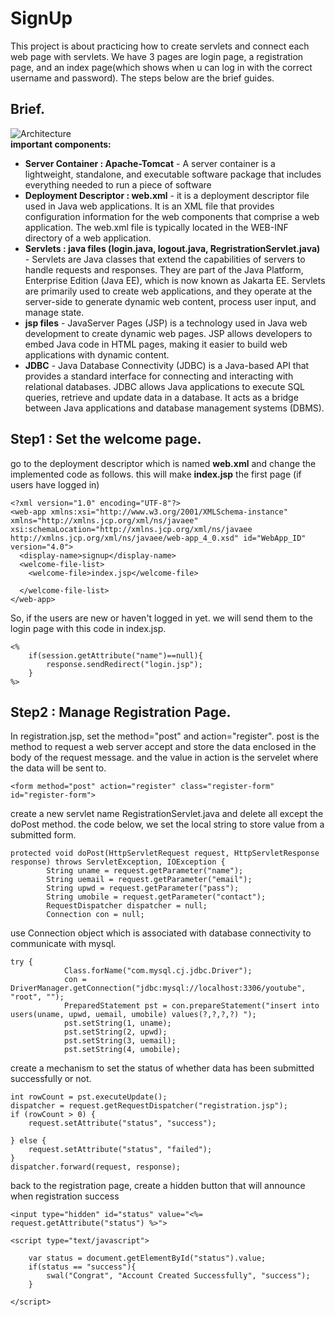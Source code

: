 # SignUp
This project is about practicing how to create servlets and connect each web page with servlets. We have 3 pages are login page, a registration page, and an index page(which shows when u can log in with the correct username and password). The steps below are the brief guides.
## Brief.
![Architecture](https://github.com/caunhach/SignUp/blob/main/arch.png)<br>
<strong>important components: </strong><br>
- <strong>Server Container : Apache-Tomcat</strong> - A server container is a lightweight, standalone, and executable software package that includes everything needed to run a piece of software
- <strong>Deployment Descriptor : web.xml</strong> -  it is a deployment descriptor file used in Java web applications. It is an XML file that provides configuration information for the web components that comprise a web application. The web.xml file is typically located in the WEB-INF directory of a web application.
- <strong>Servlets : java files (login.java, logout.java, RegristrationServlet.java)</strong> - Servlets are Java classes that extend the capabilities of servers to handle requests and responses. They are part of the Java Platform, Enterprise Edition (Java EE), which is now known as Jakarta EE. Servlets are primarily used to create web applications, and they operate at the server-side to generate dynamic web content, process user input, and manage state.
- <strong>jsp files</strong> - JavaServer Pages (JSP) is a technology used in Java web development to create dynamic web pages. JSP allows developers to embed Java code in HTML pages, making it easier to build web applications with dynamic content.
- <strong>JDBC</strong> - Java Database Connectivity (JDBC) is a Java-based API that provides a standard interface for connecting and interacting with relational databases. JDBC allows Java applications to execute SQL queries, retrieve and update data in a database. It acts as a bridge between Java applications and database management systems (DBMS).
## Step1 : Set the welcome page.
go to the deployment descriptor which is named <strong>web.xml</strong> and change the implemented code as follows. this will make <strong>index.jsp</strong> the first page (if users have logged in)
```
<?xml version="1.0" encoding="UTF-8"?>
<web-app xmlns:xsi="http://www.w3.org/2001/XMLSchema-instance" xmlns="http://xmlns.jcp.org/xml/ns/javaee" xsi:schemaLocation="http://xmlns.jcp.org/xml/ns/javaee http://xmlns.jcp.org/xml/ns/javaee/web-app_4_0.xsd" id="WebApp_ID" version="4.0">
  <display-name>signup</display-name>
  <welcome-file-list>
    <welcome-file>index.jsp</welcome-file>
 
  </welcome-file-list>
</web-app>
```
So, if the users are new or haven't logged in yet. we will send them to the login page with this code in index.jsp.
```
<%
	if(session.getAttribute("name")==null){
		response.sendRedirect("login.jsp");
	}
%>
```
## Step2 : Manage Registration Page.
In registration.jsp, set the method="post" and action="register". post is the method to request a web server accept and store the data enclosed in the body of the request message. and the value in action is the servelet where the data will be sent to.
```
<form method="post" action="register" class="register-form" id="register-form">
```
create a new servlet name RegistrationServlet.java and delete all except the doPost method. the code below, we set the local string to store value from a submitted form.
```
protected void doPost(HttpServletRequest request, HttpServletResponse response) throws ServletException, IOException {
		String uname = request.getParameter("name");
		String uemail = request.getParameter("email");
		String upwd = request.getParameter("pass");
		String umobile = request.getParameter("contact");
		RequestDispatcher dispatcher = null;
		Connection con = null;
```
use Connection object which is associated with database connectivity to communicate with mysql.
```
try {
			Class.forName("com.mysql.cj.jdbc.Driver");
			con = DriverManager.getConnection("jdbc:mysql://localhost:3306/youtube", "root", "");
			PreparedStatement pst = con.prepareStatement("insert into users(uname, upwd, uemail, umobile) values(?,?,?,?) ");
			pst.setString(1, uname);
			pst.setString(2, upwd);
			pst.setString(3, uemail);
			pst.setString(4, umobile);
```
create a mechanism to set the status of whether data has been submitted successfully or not.
```
int rowCount = pst.executeUpdate();
dispatcher = request.getRequestDispatcher("registration.jsp");
if (rowCount > 0) {
	request.setAttribute("status", "success");
				
} else {
	request.setAttribute("status", "failed");
}
dispatcher.forward(request, response);
```
back to the registration page, create a hidden button that will announce when registration success
```
<input type="hidden" id="status" value="<%= request.getAttribute("status") %>">
```
```
<script type="text/javascript">

	var status = document.getElementById("status").value;
	if(status == "success"){
		swal("Congrat", "Account Created Successfully", "success");
	}

</script>
```
